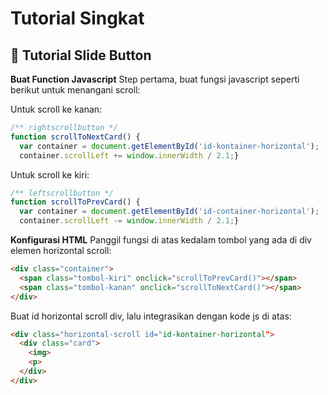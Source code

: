 # Tutorial Singkat

## <a>🤸 Tutorial Slide Button</a>

**Buat Function Javascript**
Step pertama, buat fungsi javascript seperti berikut untuk menangani scroll:


Untuk scroll ke kanan:
```javascript
/** rightscrollbutton */
function scrollToNextCard() {
  var container = document.getElementById('id-kontainer-horizontal');
  container.scrollLeft += window.innerWidth / 2.1;}
```

Untuk scroll ke kiri:
```javascript
/** leftscrollbutton */
function scrollToPrevCard() {
  var container = document.getElementById('id-container-horizontal');
  container.scrollLeft -= window.innerWidth / 2.1;}
```

**Konfigurasi HTML**
Panggil fungsi di atas kedalam tombol yang ada di div elemen horizontal scroll:
```html
<div class="container">
  <span class="tombol-kiri" onclick="scrollToPrevCard()"></span>
  <span class="tombol-kanan" onclick="scrollToNextCard()"></span>
</div>
```

Buat id horizontal scroll div, lalu integrasikan dengan kode js di atas:
```html
<div class="horizontal-scroll id="id-kontainer-horizontal">
  <div class="card">
    <img>
    <p>
  </div>
</div>
```
